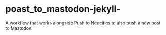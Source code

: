 # poast_to_mastodon-jekyll-
A workflow that works alongside Push to Neocities to also push a new post to Mastodon.
